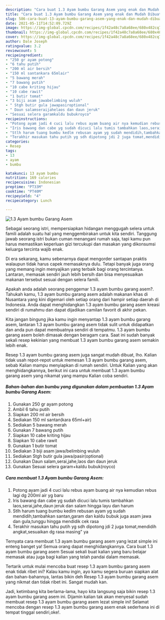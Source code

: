 ```yaml
---
description: "Cara buat 1.3 Ayam bumbu Garang Asem yang enak dan Mudah Dibuat"
title: "Cara buat 1.3 Ayam bumbu Garang Asem yang enak dan Mudah Dibuat"
slug: 586-cara-buat-13-ayam-bumbu-garang-asem-yang-enak-dan-mudah-dibuat
date: 2021-05-11T14:52:09.729Z
image: https://img-global.cpcdn.com/recipes/1f42a48c7a8a68ee/680x482cq70/13-ayam-bumbu-garang-asem-foto-resep-utama.jpg
thumbnail: https://img-global.cpcdn.com/recipes/1f42a48c7a8a68ee/680x482cq70/13-ayam-bumbu-garang-asem-foto-resep-utama.jpg
cover: https://img-global.cpcdn.com/recipes/1f42a48c7a8a68ee/680x482cq70/13-ayam-bumbu-garang-asem-foto-resep-utama.jpg
author: Dale Joseph
ratingvalue: 3.2
reviewcount: 5
recipeingredient:
- "250 gr ayam potong"
- "6 tahu putih"
- "200 ml air bersih"
- "150 ml santankara 65mlair"
- "5 bawang merah"
- "7 bawang putih"
- "10 cabe kriting hijau"
- "10 cabe rawit"
- "1 butir tomat"
- "3 biji asam jawabelimbing wuluh"
- " Stgh butir gula jawapasiroptional"
- " Daun salamseraijahelaos dan daun jeruk"
- "Sesuai selera garamkaldu bubukroyco"
recipeinstructions:
- "Potong ayam jadi 4 cuci lalu rebus ayam buang air nya kemudian rebus lagi dg 200ml air yg baru"
- "Iris bawang dan cabe yg sudah dicuci lalu tumis tambahkan laos,serai,jahe,daun jeruk dan salam hingga layu dan harum"
- "Stlh harum tuang bumbu kedlm rebusan ayam yg sudah mendidih,tambahkan santan,garam dan kaldu bubuk juga asam jawa dan gula,tunggu hingga mendidik cek rasa"
- "Terakhir masukan tahu putih yg sdh dipotong jdi 2 juga tomat,mendidih angkat,sesuaikan dg rasa masing&#34; ya"
categories:
- Resep
tags:
- 13
- ayam
- bumbu

katakunci: 13 ayam bumbu 
nutrition: 169 calories
recipecuisine: Indonesian
preptime: "PT33M"
cooktime: "PT40M"
recipeyield: "4"
recipecategory: Lunch

---
```



![1.3 Ayam bumbu Garang Asem](https://img-global.cpcdn.com/recipes/1f42a48c7a8a68ee/680x482cq70/13-ayam-bumbu-garang-asem-foto-resep-utama.jpg)

Sebagai seorang istri, mempersiapkan hidangan menggugah selera untuk famili adalah suatu hal yang menggembirakan untuk kita sendiri. Tanggung jawab seorang istri bukan cuman menangani rumah saja, tapi kamu pun harus memastikan keperluan gizi tercukupi dan masakan yang dikonsumsi keluarga tercinta wajib enak.

Di era  sekarang, kamu sebenarnya dapat mengorder santapan praktis walaupun tidak harus capek memasaknya dulu. Tetapi banyak juga orang yang memang ingin menyajikan yang terbaik bagi orang tercintanya. Lantaran, memasak sendiri jauh lebih bersih dan bisa menyesuaikan makanan tersebut sesuai dengan selera famili. 



Apakah anda adalah seorang penggemar 1.3 ayam bumbu garang asem?. Tahukah kamu, 1.3 ayam bumbu garang asem adalah makanan khas di Nusantara yang kini digemari oleh setiap orang dari hampir setiap daerah di Indonesia. Anda dapat menghidangkan 1.3 ayam bumbu garang asem kreasi sendiri di rumahmu dan dapat dijadikan camilan favorit di akhir pekan.

Kita jangan bingung jika kamu ingin menyantap 1.3 ayam bumbu garang asem, lantaran 1.3 ayam bumbu garang asem tidak sulit untuk didapatkan dan anda pun dapat membuatnya sendiri di tempatmu. 1.3 ayam bumbu garang asem boleh dimasak dengan beragam cara. Saat ini sudah banyak sekali resep kekinian yang membuat 1.3 ayam bumbu garang asem semakin lebih enak.

Resep 1.3 ayam bumbu garang asem juga sangat mudah dibuat, lho. Kalian tidak usah repot-repot untuk memesan 1.3 ayam bumbu garang asem, sebab Kalian mampu menyiapkan di rumah sendiri. Untuk Kalian yang akan menghidangkannya, berikut ini cara untuk membuat 1.3 ayam bumbu garang asem yang nikamat yang mampu Kalian coba sendiri.

<!--inarticleads1-->

##### Bahan-bahan dan bumbu yang digunakan dalam pembuatan 1.3 Ayam bumbu Garang Asem:

1. Gunakan 250 gr ayam potong
1. Ambil 6 tahu putih
1. Siapkan 200 ml air bersih
1. Sediakan 150 ml santan(kara 65ml+air)
1. Sediakan 5 bawang merah
1. Gunakan 7 bawang putih
1. Siapkan 10 cabe kriting hijau
1. Siapkan 10 cabe rawit
1. Gunakan 1 butir tomat
1. Sediakan 3 biji asam jawa/belimbing wuluh
1. Sediakan  Stgh butir gula jawa/pasir(optional)
1. Gunakan  Daun salam,serai,jahe,laos dan daun jeruk
1. Gunakan Sesuai selera garam+kaldu bubuk(royco)




<!--inarticleads2-->

##### Cara membuat 1.3 Ayam bumbu Garang Asem:

1. Potong ayam jadi 4 cuci lalu rebus ayam buang air nya kemudian rebus lagi dg 200ml air yg baru
1. Iris bawang dan cabe yg sudah dicuci lalu tumis tambahkan laos,serai,jahe,daun jeruk dan salam hingga layu dan harum
1. Stlh harum tuang bumbu kedlm rebusan ayam yg sudah mendidih,tambahkan santan,garam dan kaldu bubuk juga asam jawa dan gula,tunggu hingga mendidik cek rasa
1. Terakhir masukan tahu putih yg sdh dipotong jdi 2 juga tomat,mendidih angkat,sesuaikan dg rasa masing&#34; ya




Ternyata cara membuat 1.3 ayam bumbu garang asem yang lezat simple ini enteng banget ya! Semua orang dapat menghidangkannya. Cara buat 1.3 ayam bumbu garang asem Sesuai sekali buat kalian yang baru belajar memasak atau juga bagi kalian yang telah pandai dalam memasak.

Tertarik untuk mulai mencoba buat resep 1.3 ayam bumbu garang asem enak tidak ribet ini? Kalau kamu ingin, ayo kamu segera buruan siapkan alat dan bahan-bahannya, lantas bikin deh Resep 1.3 ayam bumbu garang asem yang nikmat dan tidak ribet ini. Sangat mudah kan. 

Jadi, ketimbang kita berlama-lama, hayo kita langsung saja bikin resep 1.3 ayam bumbu garang asem ini. Dijamin kalian tak akan menyesal sudah membuat resep 1.3 ayam bumbu garang asem lezat simple ini! Selamat mencoba dengan resep 1.3 ayam bumbu garang asem enak sederhana ini di tempat tinggal sendiri,oke!.

